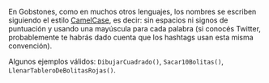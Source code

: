 En Gobstones, como en muchos otros lenguajes, los nombres se escriben siguiendo el estilo [CamelCase](http://es.wikipedia.org/wiki/CamelCase), es decir: sin espacios ni signos de puntuación y usando una mayúscula para cada palabra (si conocés Twitter, probablemente te habrás dado cuenta que los hashtags usan esta misma convención). 

Algunos ejemplos válidos: `DibujarCuadrado()`, `Sacar10Bolitas()`, `LlenarTableroDeBolitasRojas()`.